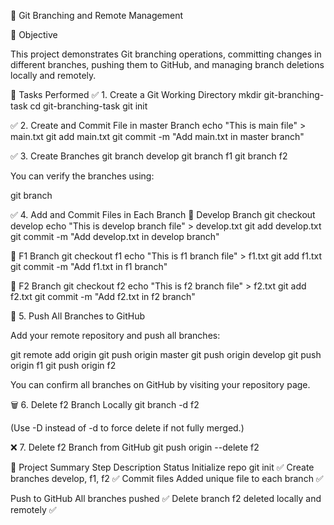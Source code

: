 🌿 Git Branching and Remote Management

📘 Objective

This project demonstrates Git branching operations, committing changes in different branches, pushing them to GitHub, and managing branch deletions locally and remotely.

🧩 Tasks Performed
✅ 1. Create a Git Working Directory
mkdir git-branching-task
cd git-branching-task
git init

✅ 2. Create and Commit File in master Branch
echo "This is main file" > main.txt
git add main.txt
git commit -m "Add main.txt in master branch"

✅ 3. Create Branches
git branch develop
git branch f1
git branch f2


You can verify the branches using:

git branch

✅ 4. Add and Commit Files in Each Branch
🌱 Develop Branch
git checkout develop
echo "This is develop branch file" > develop.txt
git add develop.txt
git commit -m "Add develop.txt in develop branch"

🌿 F1 Branch
git checkout f1
echo "This is f1 branch file" > f1.txt
git add f1.txt
git commit -m "Add f1.txt in f1 branch"

🍃 F2 Branch
git checkout f2
echo "This is f2 branch file" > f2.txt
git add f2.txt
git commit -m "Add f2.txt in f2 branch"

🚀 5. Push All Branches to GitHub

Add your remote repository and push all branches:

git remote add origin <your-repo-URL>
git push origin master
git push origin develop
git push origin f1
git push origin f2


You can confirm all branches on GitHub by visiting your repository page.

🗑️ 6. Delete f2 Branch Locally
git branch -d f2


(Use -D instead of -d to force delete if not fully merged.)

❌ 7. Delete f2 Branch from GitHub
git push origin --delete f2

📂 Project Summary
Step	Description	Status
Initialize repo	git init	✅
Create branches	develop, f1, f2	✅
Commit files	Added unique file to each branch	✅


Push to GitHub	All branches pushed	✅
Delete branch	f2 deleted locally and remotely	✅
